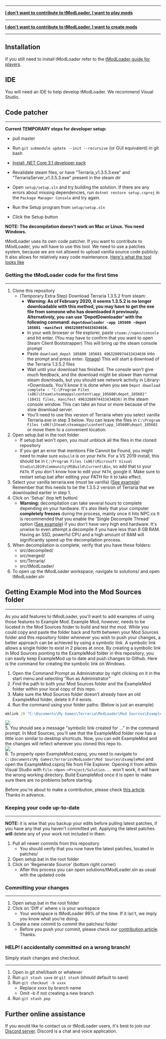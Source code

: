 ___

**[I don't want to contribute to tModLoader, I want to play mods](tModLoader-guide-for-players)**

___

**[I don't want to contribute to tModLoader, I want to create mods](tModLoader-guide-for-developers)**

___

## Installation
If you still need to install tModLoader refer to the [tModLoader guide for players](tModLoader-guide-for-players).

## IDE
You will need an IDE to help develop tModLoader. We recommend Visual Studio.

## Code patcher
___
**Current TEMPORARY steps for developer setup:**
* pull master

* Run `git submodule update --init --recursive` (or GUI equivalent) in git bash

* [Install .NET Core 3.1 developer pack](https://dotnet.microsoft.com/download/visual-studio-sdks)

* Revalidate steam files, or have "Terraria_v1.3.5.3.exe" and "TerrariaServer_v1.3.5.3.exe" present in the steam dir

* Open `setup/setup.sln` and try building the solution. If there are any errors about missing dependencies, run `dotnet restore setup.csproj` in the `Package Manager Console` and try again.

* Run the Setup program from `setup/setup.sln`

* Click the Setup button

**NOTE: The decompilation doesn't work on Mac or Linux. You need Windows.**

tModLoader uses its own code patcher. If you want to contribute to tModLoader, you will have to use this tool. We need to use a patches system, because we are not allowed to upload vanilla source code publicly. It also allows for relatively easy code maintenance. [Here's what the tool looks like](https://i.imgur.com/u9Yy1rl.png)

### Getting the tModLoader code for the first time
___
1. Clone this repository
    * (Temporary Extra Step) Download Terraria 1.3.5.2 from steam:
        * **Warning: As of February 2020, it seems 1.3.5.2 is no longer downloadable with this method, you may have to get the exe file from someone who has downloaded it previously. Alternatively, you can use 'DepotDownloader' with the following command: `depotdownloader -app 105600 -depot 105601 -manifest 4963288974433434036`.**
        * In your web browser or file explorer, paste `steam://open/console` and hit enter. (You may have to confirm that you want to open Steam Client Bootstrapper) This will bring up the steam console prompt
        * Paste `download_depot 105600 105601 4963288974433434036` into the prompt and press enter. ([Image](https://i.imgur.com/fg2WVRM.png)) This will start a download of the Terraria 1.3.5.2 files
        * Wait until your download has finished. The console won't give much feedback, and the download might be slower than normal steam downloads, but you should see network activity in Library->Downloads. You'll know it is done when you see `Depot download complete : "C:\Program Files (x86)\Steam\steamapps\content\app_105600\depot_105601" (10431 files, manifest 4963288974433434036)` in the steam console window. This can take an hour or more because of the slow download server.
        * You'll need to use this version of Terraria when you select vanilla Terraria.exe in step 3 below. You can leave the files in `C:\Program Files (x86)\Steam\steamapps\content\app_105600\depot_105601` or move them to a convenient location.
2. Open setup.bat in the root folder
    * If setup.bat won't open, you must unblock all the files in the cloned repository
    * If you get an error that mentions File Cannot be Found, you might need to make sure `msbuild` is on your `PATH`. For a VS 2019 install, this should be in `C:\Program Files (x86)\Microsoft Visual Studio\2019\Community\MSBuild\Current\Bin`, so add that to your `PATH`. If you don't know how to edit your `PATH`, google it. Make sure to restart setup.bat after editing your PATH for it to take effect.
3. Select your vanilla terraria.exe (must be vanilla) ([See example](https://i.imgur.com/MccGyvB.png)) Remember that this needs to be the 1.3.5.2 version of Terraria that we downloaded earlier in step 1.
4. Click on 'Setup' (top left button)
    * **Warning:** decompilation can take several hours to complete depending on your hardware. It's also likely that your computer **completely freezes** during the process, mainly once it hits NPC.cs It is recommended that you enable the 'Single Decompile Thread' option ([See example](https://i.imgur.com/6mBbZnQ.png)) if you don't have very high end hardware. It's unwise to even attempt a decompile if you have less than 8 GB RAM. Having an SSD, powerful CPU and a high amount of RAM will significantly speed up the decompilation process.
5. When decompilation is complete, verify that you have these folders:
    * src/decompiled/
    * src/merged/
    * src/Terraria/
    * src/tModLoader/
6. To open up the tModLoader workspace, navigate to solutions/ and open tModLoader.sln

## Getting Example Mod into the Mod Sources folder
___
As you add features to tModLoader, you'll want to add examples of using those features to Example Mod. Example Mod, however, needs to be located in the Mod Sources folder to build and test the mod. While you could copy and paste the folder back and forth between your Mod Sources folder and this repository folder whenever you wish to push your changes, a better approach can be achieved by using a symbolic link. A symbolic link allows a single folder to exist in 2 places at once. By creating a symbolic link in Mod Sources pointing to the ExampleMod folder in this repository, you can easily keep ExampleMod up to date and push changes to Github. Here is the command for creating the symbolic link on Windows. 
1. Open the Command Prompt as Administrator by right clicking on it in the start menu and selecting "Run as Administrator" 
2. Find the path to both your Mod Sources folder and the ExampleMod folder within your local copy of this repo.
3. Make sure the Mod Sources folder doesn't already have an old ExampleMod folder, delete it if it exists.
4. Run the command using your folder paths: (Below is just an example)
```cmd
mklink /D "C:\Documents\My Games\Terraria\ModLoader\Mod Sources\ExampleMod" "C:\Users\MyNameHere\Source\Repos\tModLoader\ExampleMod"
```
![](https://i.imgur.com/UmiWFha.png)    
5. You should see a message "symbolic link created for ..." in the command prompt. In Mod Sources, you'll see that the ExampleMod folder now has a little icon similar to desktop shortcuts. Now, you can edit ExampleMod and the changes will reflect wherever you cloned this repo to.    
![](https://i.imgur.com/pHVnAYN.png)  
6. To properly open ExampleMod.csproj, you need to navigate to `C:\Documents\My Games\Terraria\ModLoader\Mod Sources\ExampleMod` and open the ExampleMod.csproj file from File Explorer. Opening it from within Visual Studio with `File->Open->Project/Solution...` won't work, it will have the wrong working directory. Build ExampleMod once it is open to make sure there are no problems before starting.

Before you're about to make a contribution, please check [this article](https://github.com/tModLoader/tModLoader/blob/master/CONTRIBUTING.md). Thanks in advance.

### Keeping your code up-to-date
___
**NOTE:** it is wise that you backup your edits before pulling latest patches, if you have any that you haven't committed yet. Applying the latest patches **will** delete any of your work not included in them.

1. Pull all newer commits from this repository
   * You should verify that you now have the latest patches, located in patches/
2. Open setup.bat in the root folder
3. Click on 'Regenerate Source' (bottom right corner)
   * After this process you can open solutions/tModLoader.sln as usual with the updated code

### Committing your changes
___
1. Open setup.bat in the root folder
2. Click on 'Diff x' where x is your workspace
    * Your workspace is tModLoader 99% of the time. If it isn't, we imply you know what you're doing.
3. Create a new commit to commit the patches/ folder
    * Before you push your commit, please check our [contribution article](https://github.com/tModLoader/tModLoader/blob/master/CONTRIBUTING.md). Thanks.

### HELP! I accidentally committed on a wrong branch!
Simply stash changes and checkout.
___
1. Open in git shell/bash or whatever
2. Run `git stash save` or `git stash` (should default to save)
3. Run `git checkout -b xxxx`
    * Replace xxxx by branch name
    * Omit -b if not creating a new branch
4. Run `git stash pop`

## Further online assistance
If you would like to contact us or tModLoader users, it's best to join our [Discord server](https://tmodloader.net/discord). Discord is a chat and voice application.